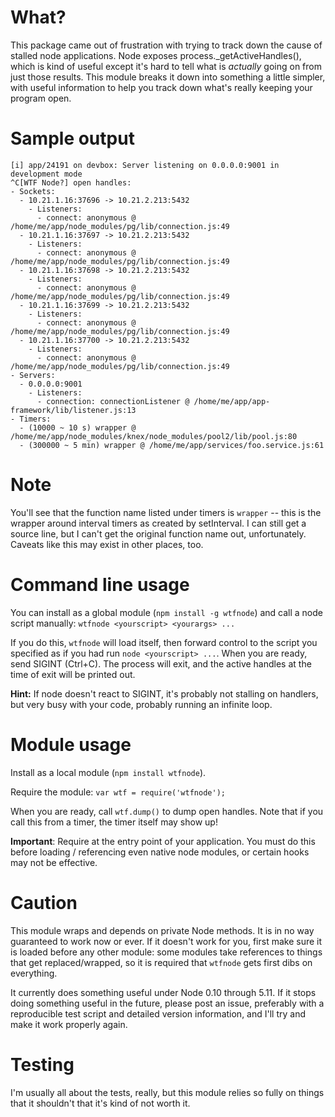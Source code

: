 # What?

This package came out of frustration with trying to track down the cause of stalled node applications. Node exposes process._getActiveHandles(), which is kind of useful except it's hard to tell what is *actually* going on from just those results. This module breaks it down into something a little simpler, with useful information to help you track down what's really keeping your program open. 

# Sample output

	[i] app/24191 on devbox: Server listening on 0.0.0.0:9001 in development mode
	^C[WTF Node?] open handles:
	- Sockets:
	  - 10.21.1.16:37696 -> 10.21.2.213:5432
	    - Listeners:
	      - connect: anonymous @ /home/me/app/node_modules/pg/lib/connection.js:49
	  - 10.21.1.16:37697 -> 10.21.2.213:5432
	    - Listeners:
	      - connect: anonymous @ /home/me/app/node_modules/pg/lib/connection.js:49
	  - 10.21.1.16:37698 -> 10.21.2.213:5432
	    - Listeners:
	      - connect: anonymous @ /home/me/app/node_modules/pg/lib/connection.js:49
	  - 10.21.1.16:37699 -> 10.21.2.213:5432
	    - Listeners:
	      - connect: anonymous @ /home/me/app/node_modules/pg/lib/connection.js:49
	  - 10.21.1.16:37700 -> 10.21.2.213:5432
	    - Listeners:
	      - connect: anonymous @ /home/me/app/node_modules/pg/lib/connection.js:49
	- Servers:
	  - 0.0.0.0:9001
	    - Listeners:
	      - connection: connectionListener @ /home/me/app/app-framework/lib/listener.js:13
	- Timers:
	  - (10000 ~ 10 s) wrapper @ /home/me/app/node_modules/knex/node_modules/pool2/lib/pool.js:80
	  - (300000 ~ 5 min) wrapper @ /home/me/app/services/foo.service.js:61

# Note

You'll see that the function name listed under timers is `wrapper` -- this is the wrapper around interval timers as created by setInterval. I can still get a source line, but I can't get the original function name out, unfortunately. Caveats like this may exist in other places, too.

# Command line usage

You can install as a global module (`npm install -g wtfnode`) and call a node script manually: `wtfnode <yourscript> <yourargs> ...`

If you do this, `wtfnode` will load itself, then forward control to the script you specified as if you had run `node <yourscript> ...`. When you are ready, send SIGINT (Ctrl+C). The process will exit, and the active handles at the time of exit will be printed out.

**Hint:** If node doesn't react to SIGINT, it's probably not stalling on handlers, but very busy with your code, probably running an infinite loop.

# Module usage

Install as a local module (`npm install wtfnode`).

Require the module: `var wtf = require('wtfnode');`

When you are ready, call `wtf.dump()` to dump open handles. Note that if you call this from a timer, the timer itself may show up! 

**Important**: Require at the entry point of your application. You must do this before loading / referencing even native node modules, or certain hooks may not be effective.

# Caution

This module wraps and depends on private Node methods. It is in no way guaranteed to work now or ever. If it doesn't work for you, first make sure it is loaded before any other module: some modules take references to things that get replaced/wrapped, so it is required that `wtfnode` gets first dibs on everything.

It currently does something useful under Node 0.10 through 5.11. If it stops doing something useful in the future, please post an issue, preferably with a reproducible test script and detailed version information, and I'll try and make it work properly again.

# Testing

I'm usually all about the tests, really, but this module relies so fully on things that it shouldn't that it's kind of not worth it.
